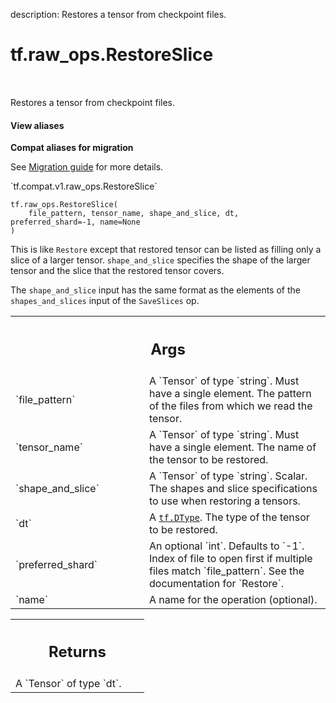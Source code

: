 description: Restores a tensor from checkpoint files.

<div itemscope itemtype="http://developers.google.com/ReferenceObject">
<meta itemprop="name" content="tf.raw_ops.RestoreSlice" />
<meta itemprop="path" content="Stable" />
</div>

# tf.raw_ops.RestoreSlice

<!-- Insert buttons and diff -->

<table class="tfo-notebook-buttons tfo-api nocontent" align="left">

</table>



Restores a tensor from checkpoint files.

<section class="expandable">
  <h4 class="showalways">View aliases</h4>
  <p>
<b>Compat aliases for migration</b>
<p>See
<a href="https://www.tensorflow.org/guide/migrate">Migration guide</a> for
more details.</p>
<p>`tf.compat.v1.raw_ops.RestoreSlice`</p>
</p>
</section>

<pre class="devsite-click-to-copy prettyprint lang-py tfo-signature-link">
<code>tf.raw_ops.RestoreSlice(
    file_pattern, tensor_name, shape_and_slice, dt, preferred_shard=-1, name=None
)
</code></pre>



<!-- Placeholder for "Used in" -->

This is like `Restore` except that restored tensor can be listed as filling
only a slice of a larger tensor.  `shape_and_slice` specifies the shape of the
larger tensor and the slice that the restored tensor covers.

The `shape_and_slice` input has the same format as the
elements of the `shapes_and_slices` input of the `SaveSlices` op.

<!-- Tabular view -->
 <table class="responsive fixed orange">
<colgroup><col width="214px"><col></colgroup>
<tr><th colspan="2"><h2 class="add-link">Args</h2></th></tr>

<tr>
<td>
`file_pattern`
</td>
<td>
A `Tensor` of type `string`.
Must have a single element. The pattern of the files from
which we read the tensor.
</td>
</tr><tr>
<td>
`tensor_name`
</td>
<td>
A `Tensor` of type `string`.
Must have a single element. The name of the tensor to be
restored.
</td>
</tr><tr>
<td>
`shape_and_slice`
</td>
<td>
A `Tensor` of type `string`.
Scalar. The shapes and slice specifications to use when
restoring a tensors.
</td>
</tr><tr>
<td>
`dt`
</td>
<td>
A <a href="../../tf/dtypes/DType.md"><code>tf.DType</code></a>. The type of the tensor to be restored.
</td>
</tr><tr>
<td>
`preferred_shard`
</td>
<td>
An optional `int`. Defaults to `-1`.
Index of file to open first if multiple files match
`file_pattern`. See the documentation for `Restore`.
</td>
</tr><tr>
<td>
`name`
</td>
<td>
A name for the operation (optional).
</td>
</tr>
</table>



<!-- Tabular view -->
 <table class="responsive fixed orange">
<colgroup><col width="214px"><col></colgroup>
<tr><th colspan="2"><h2 class="add-link">Returns</h2></th></tr>
<tr class="alt">
<td colspan="2">
A `Tensor` of type `dt`.
</td>
</tr>

</table>


